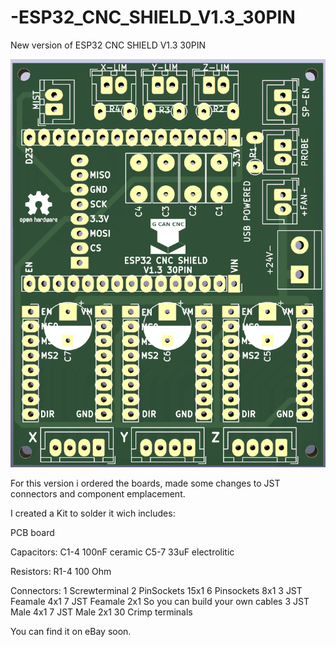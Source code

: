 # -ESP32_CNC_SHIELD_V1.3_30PIN
New version of  ESP32 CNC SHIELD V1.3 30PIN

![My Image](Images/Esp32_Cnc_Shield_30PinV1.3.png)

For this version i ordered the boards, made some changes to JST connectors and component emplacement.

I created a Kit to solder it wich includes:

PCB board

Capacitors:
    C1-4 100nF ceramic
    C5-7 33uF electrolitic

Resistors:
    R1-4 100 Ohm

Connectors:
    1 Screwterminal
    2 PinSockets 15x1
    6 Pinsockets 8x1
    3 JST Feamale 4x1
    7 JST Feamale 2x1
    So you can build your own cables
    3 JST Male 4x1
    7 JST Male 2x1
    30 Crimp terminals

You can find it on eBay soon.
